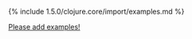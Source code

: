 {% include 1.5.0/clojure.core/import/examples.md %}

[Please add examples!](https://github.com/arrdem/grimoire/edit/master/_includes/1.6.0/clojure.core/import/examples.md)
